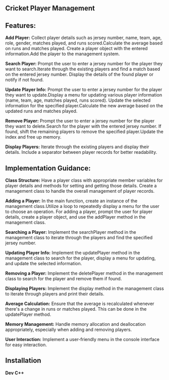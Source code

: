 ## **Cricket Player Management**

## **Features:**
**Add Player:**
Collect player details such as jersey number, name, team, age, role, gender, matches played, and runs scored.Calculate the average based on runs and matches played.
Create a player object with the entered information.Add the player to the management system.

**Search Player:**
Prompt the user to enter a jersey number for the player they want to search.Iterate through the existing players and find a match based on the entered jersey number.
Display the details of the found player or notify if not found.

**Update Player Info:**
Prompt the user to enter a jersey number for the player they want to update.Display a menu for updating various player information (name, team, age, matches played, runs scored).
Update the selected information for the specified player.Calculate the new average based on the updated runs and matches played.

**Remove Player:**
Prompt the user to enter a jersey number for the player they want to delete.Search for the player with the entered jersey number.
If found, shift the remaining players to remove the specified player.Update the index and free up memory.

**Display Players:**
Iterate through the existing players and display their details.
Include a separator between player records for better readability.

## **Implementation Guidance:**

**Class Structure:**
Have a player class with appropriate member variables for player details and methods for setting and getting those details.
Create a management class to handle the overall management of player records.

**Adding a Player:**
In the main function, create an instance of the management class.Utilize a loop to repeatedly display a menu for the user to choose an operation.
For adding a player, prompt the user for player details, create a player object, and use the addPlayer method in the management class.

**Searching a Player:**
Implement the searchPlayer method in the management class to iterate through the players and find the specified jersey number.

**Updating Player Info:**
Implement the updatePlayer method in the management class to search for the player, display a menu for updating, and update the selected information.

**Removing a Player:**
Implement the deletePlayer method in the management class to search for the player and remove them if found.

**Displaying Players:**
Implement the display method in the management class to iterate through players and print their details.

**Average Calculation:**
Ensure that the average is recalculated whenever there's a change in runs or matches played. This can be done in the updatePlayer method.

**Memory Management:**
Handle memory allocation and deallocation appropriately, especially when adding and removing players.

**User Interaction:**
Implement a user-friendly menu in the console interface for easy interaction.

## **Installation**
**Dev C++**

